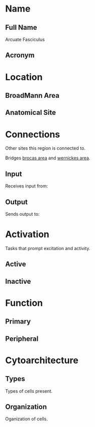 # Name

## Full Name
Arcuate Fasciculus

## Acronym


# Location

## BroadMann Area


## Anatomical Site


# Connections
Other sites this region is connected to.

Bridges [brocas area](brocas%20area.md) and [wernickes area](wernickes%20area.md).

## Input
Receives input from:

## Output
Sends output to:

# Activation
Tasks that prompt excitation and activity.

## Active

## Inactive

# Function

## Primary

## Peripheral

# Cytoarchitecture

## Types
Types of cells present.

## Organization
Oganization of cells.
